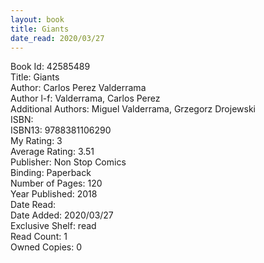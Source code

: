 ```yaml
---
layout: book
title: Giants
date_read: 2020/03/27
---
```


Book Id: 42585489<br />
Title: Giants<br />
Author: Carlos Perez Valderrama<br />
Author l-f: Valderrama, Carlos Perez<br />
Additional Authors: Miguel Valderrama, Grzegorz Drojewski<br />
ISBN: <br />
ISBN13: 9788381106290<br />
My Rating: 3<br />
Average Rating: 3.51<br />
Publisher: Non Stop Comics<br />
Binding: Paperback<br />
Number of Pages: 120<br />
Year Published: 2018<br />
Date Read: <br />
Date Added: 2020/03/27<br />
Exclusive Shelf: read<br />
Read Count: 1<br />
Owned Copies: 0<br />

